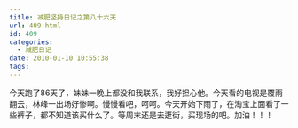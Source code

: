 ```yaml
---
title: 减肥坚持日记之第八十六天
url: 409.html
id: 409
categories:
  - 减肥日记
date: 2010-01-10 10:55:38
tags:
---
```


今天跑了86天了，妹妹一晚上都没和我联系，我好担心他。今天看的电视是覆雨翻云，林峰一出场好惨啊。慢慢看吧，呵呵。今天开始下雨了，在淘宝上面看了一些裤子，都不知道该买什么了。等周末还是去逛街，买现场的吧。加油！！！